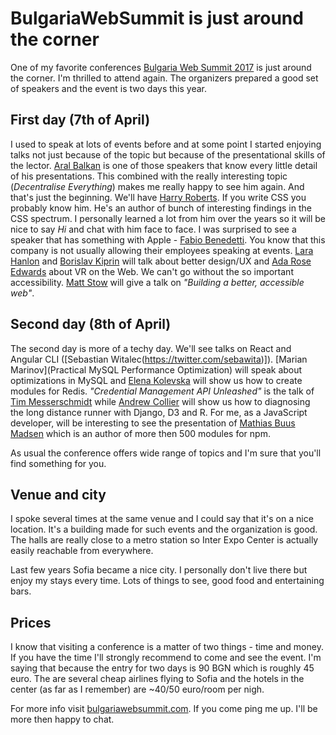 # BulgariaWebSummit is just around the corner

One of my favorite conferences [Bulgaria Web Summit 2017](https://bulgariawebsummit.com/) is just around the corner. I'm thrilled to attend again. The organizers prepared a good set of speakers and the event is two days this year.

## First day (7th of April)

I used to speak at lots of events before and at some point I started enjoying talks not just because of the topic but because of the presentational skills of the lector. [Aral Balkan](https://bulgariawebsummit.com/news/aral-balkan/) is one of those speakers that know every little detail of his presentations. This combined with the really interesting topic (*Decentralise Everything*) makes me really happy to see him again. And that's just the beginning. We'll have [Harry Roberts](https://bulgariawebsummit.com/news/harry-roberts-a-k-a-csswizardly/). If you write CSS you probably know him. He's an author of bunch of interesting findings in the CSS spectrum. I personally learned a lot from him over the years so it will be nice to say *Hi* and chat with him face to face. I was surprised to see a speaker that has something with Apple - [Fabio Benedetti](https://dribbble.com/cocorino). You know that this company is not usually allowing their employees speaking at events. [Lara Hanlon](https://bulgariawebsummit.com/news/lara-hanlon/) and [Borislav Kiprin](http://borislavkiprin.com/) will talk about better design/UX and [Ada Rose Edwards](http://ada.is/) about VR on the Web. We can't go without the so important accessibility. [Matt Stow](http://mattstow.com/) will give a talk on *"Building a better, accessible web"*.

## Second day (8th of April)

The second day is more of a techy day. We'll see talks on React and Angular CLI ([Sebastian Witalec(https://twitter.com/sebawita)]). [Marian Marinov](Practical MySQL Performance Optimization) will speak about optimizations in MySQL and [Elena Kolevska](https://twitter.com/elena_kolevska) will show us how to create modules for Redis. *"Credential Management API Unleashed"* is the talk of [Tim Messerschmidt](https://twitter.com/seraandroid) while [Andrew Collier](https://www.linkedin.com/in/datawookie) will show us how to diagnosing the long distance runner with Django, D3 and R. For me, as a JavaScript developer, will be interesting to see the presentation of [Mathias Buus Madsen](https://bulgariawebsummit.com/news/mathias-buus-madsen/) which is an author of more then 500 modules for npm.

As usual the conference offers wide range of topics and I'm sure that you'll find something for you.

## Venue and city

I spoke several times at the same venue and I could say that it's on a nice location. It's a building made for such events and the organization is good. The halls are really close to a metro station so Inter Expo Center is actually easily reachable from everywhere.

Last few years Sofia became a nice city. I personally don't live there but enjoy my stays every time. Lots of things to see, good food and entertaining bars.

## Prices

I know that visiting a conference is a matter of two things - time and money. If you have the time I'll strongly recommend to come and see the event. I'm saying that because the entry for two days is 90 BGN which is roughly 45 euro. The are several cheap airlines flying to Sofia and the hotels in the center (as far as I remember) are ~40/50 euro/room per nigh.

For more info visit [bulgariawebsummit.com](https://bulgariawebsummit.com/). If you come ping me up. I'll be more then happy to chat.
